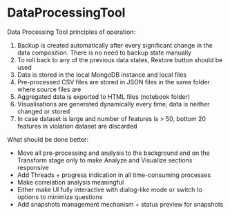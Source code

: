 # DataProcessingTool

Data Processing Tool principles of operation:
1. Backup is created automatically after every significant change in the data composition. There is no need to backup state manually 
2. To roll back to any of the previous data states, Restore button should be used 
3. Data is stored in the local MongoDB instance and local files
4. Pre-processed CSV files are stored in JSON files in the same folder where source files are
5. Aggregated data is exported to HTML files (notebook folder)
6. Visualisations are generated dynamically every time, data is neither changed or stored 
7. In case dataset is large and number of features is > 50, bottom 20 features in violation dataset are discarded 

What should be done better:
- Move all pre-processing and analysis to the background and on the Transform stage only to make Analyze and Visualize sections responsive
- Add Threads + progress indication in all time-consuming processes
- Make correlation analysis meaningful 
- Either make UI fully interactive with dialog-like mode or switch to options to minimize questions
- Add snapshots management mechanism + status preview for snapshots
